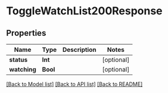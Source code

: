 # ToggleWatchList200Response

## Properties
Name | Type | Description | Notes
------------ | ------------- | ------------- | -------------
**status** | **Int** |  | [optional] 
**watching** | **Bool** |  | [optional] 

[[Back to Model list]](../README.md#documentation-for-models) [[Back to API list]](../README.md#documentation-for-api-endpoints) [[Back to README]](../README.md)


